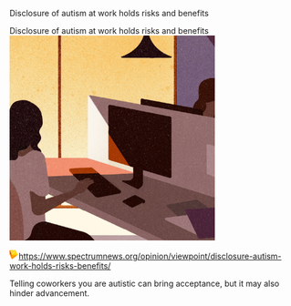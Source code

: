 Disclosure of autism at work holds risks and benefits

Disclosure of autism at work holds risks and benefits
![](../_resources/0e6ad7af0c68afac8683cb0b1524f24d.png)

![](../_resources/55ba3d798163d7fa5a7481cfdd47b3ca.png)https://www.spectrumnews.org/opinion/viewpoint/disclosure-autism-work-holds-risks-benefits/

Telling coworkers you are autistic can bring acceptance, but it may also hinder advancement.